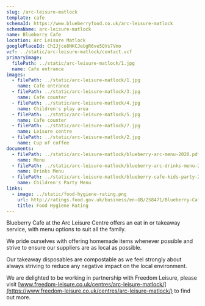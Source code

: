 ```yaml
---
slug: /arc-leisure-matlock
template: cafe
schemaId: https://www.blueberryfood.co.uk/arc-leisure-matlock
schemaName: arc-leisure-matlock
name: Blueberry Cafe
location: Arc Leisure Matlock
googlePlaceId: ChIJjco8NKCJeUgR6ve5QVs7Vmo
vcf: ../static/arc-leisure-matlock/contact.vcf
primaryImage:
  filePath: ../static/arc-leisure-matlock/1.jpg
  name: Cafe entrance
images:
  - filePath: ../static/arc-leisure-matlock/1.jpg
    name: Cafe entrance
  - filePath: ../static/arc-leisure-matlock/3.jpg
    name: Cafe counter
  - filePath: ../static/arc-leisure-matlock/4.jpg
    name: Children's play area
  - filePath: ../static/arc-leisure-matlock/5.jpg
    name: Cafe counter
  - filePath: ../static/arc-leisure-matlock/7.jpg
    name: Leisure centre
  - filePath: ../static/arc-leisure-matlock/2.jpg
    name: Cup of coffee
documents:
  - filePath: ../static/arc-leisure-matlock/blueberry-arc-menu-2020.pdf
    name: Menu
  - filePath: ../static/arc-leisure-matlock/blueberry-arc-drinks-menu-2020.pdf
    name: Drinks Menu
  - filePath: ../static/arc-leisure-matlock/blueberry-cafe-kids-party-2019.png
    name: Children's Party Menu
links:
  - image: ../static/food-hygiene-rating.png
    url: http://ratings.food.gov.uk/business/en-GB/258471/Blueberry-Cafe-Ltd-Matlock
    title: Food Hygiene Rating
---
```


Blueberry Cafe at the Arc Leisure Centre offers an eat in or takeaway service, with menu options to suit all the family.

We pride ourselves with offering homemade items whenever possible and strive to ensure our suppliers are as local as possible.

Our takeaway disposables are compostable as we feel strongly about always striving to reduce any negative impact on the local environment.

We are delighted to be working in partnership with Freedom Leisure, please visit [www.freedom-leisure.co.uk/centres/arc-leisure-matlock/](https://www.freedom-leisure.co.uk/centres/arc-leisure-matlock/) to find out more.
